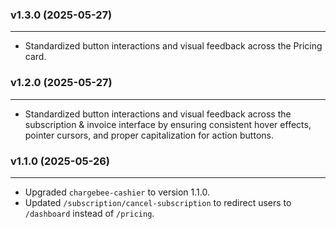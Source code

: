 ### v1.3.0 (2025-05-27)
* * * 

* Standardized button interactions and visual feedback across the Pricing card.


### v1.2.0 (2025-05-27)
* * * 

* Standardized button interactions and visual feedback across the subscription & invoice interface by ensuring consistent hover effects, pointer cursors, and proper capitalization for action buttons.


### v1.1.0 (2025-05-26)
* * * 

* Upgraded `chargebee-cashier` to version 1.1.0.
* Updated `/subscription/cancel-subscription` to redirect users to `/dashboard` instead of `/pricing`.
